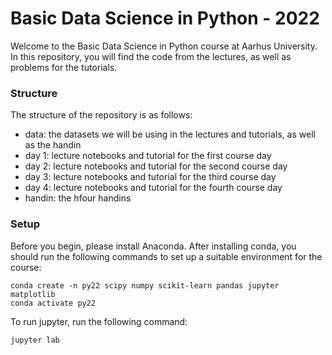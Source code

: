 # Basic Data Science in Python - 2022

Welcome to the Basic Data Science in Python course at Aarhus University.
In this repository, you will find the code from the lectures, as well as problems for the tutorials. 

### Structure
The structure of the repository is as follows:

- data: the datasets we will be using in the lectures and tutorials, as well as the handin
- day 1: lecture notebooks and tutorial for the first course day
- day 2: lecture notebooks and tutorial for the second course day
- day 3: lecture notebooks and tutorial for the third course day
- day 4: lecture notebooks and tutorial for the fourth course day
- handin: the hfour handins

### Setup

Before you begin, please install Anaconda. After installing conda, you should run the following commands to set up a suitable environment for the course:

    conda create -n py22 scipy numpy scikit-learn pandas jupyter matplotlib 
    conda activate py22

To run jupyter, run the following command:

    jupyter lab
